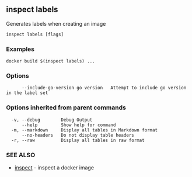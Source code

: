 ## inspect labels

Generates labels when creating an image

```
inspect labels [flags]
```

### Examples

```
docker build $(inspect labels) ...
```

### Options

```
      --include-go-version go version   Attempt to include go version in the label set
```

### Options inherited from parent commands

```
  -v, --debug        Debug Output
      --help         Show help for command
  -m, --markdown     Display all tables in Markdown format
      --no-headers   Do not display table headers
  -r, --raw          Display all tables in raw format
```

### SEE ALSO

* [inspect](inspect.md)	 - inspect a docker image

